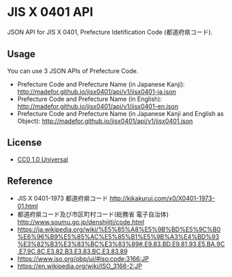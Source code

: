 # JIS X 0401 API

JSON API for JIS X 0401, Prefecture Idetification Code (都道府県コード).

## Usage

You can use 3 JSON APIs of Prefecture Code.

* Prefecture Code and Prefecture Name (in Japanese Kanji): http://madefor.github.io/jisx0401/api/v1/jisx0401-ja.json
* Prefecture Code and Prefecture Name (in English): http://madefor.github.io/jisx0401/api/v1/jisx0401-en.json
* Prefecture Code and Prefecture Name (in Japanese Kanji and English as Object): http://madefor.github.io/jisx0401/api/v1/jisx0401.json

## License

* [CC0 1.0 Universal](LICENSE)

## Reference

* JIS X 0401-1973 都道府県コード http://kikakurui.com/x0/X0401-1973-01.html
* 都道府県コード及び市区町村コード(総務省 電子自治体) http://www.soumu.go.jp/denshijiti/code.html
* https://ja.wikipedia.org/wiki/%E5%85%A8%E5%9B%BD%E5%9C%B0%E6%96%B9%E5%85%AC%E5%85%B1%E5%9B%A3%E4%BD%93%E3%82%B3%E3%83%BC%E3%83%89#.E9.83.BD.E9.81.93.E5.BA.9C.E7.9C.8C.E3.82.B3.E3.83.BC.E3.83.89
* https://www.iso.org/obp/ui/#iso:code:3166:JP
* https://en.wikipedia.org/wiki/ISO_3166-2:JP
